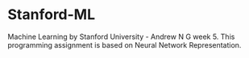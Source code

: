 # Stanford-ML
Machine Learning by Stanford University - Andrew N G week 5. This programming assignment is based on Neural Network Representation.

